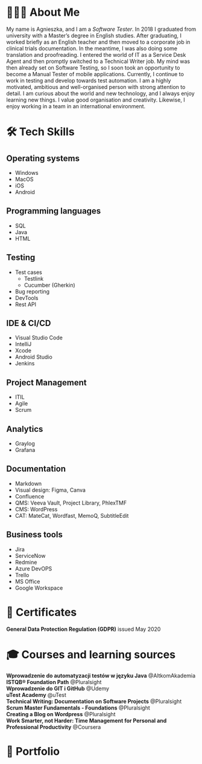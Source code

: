 # 👩🏻‍💻 About Me
My name is Agnieszka, and I am a *Software Tester*. In 2018 I graduated from university with a Master’s degree in English studies. After graduating, I worked briefly as an English teacher and then moved to a corporate job in clinical trials documentation. In the meantime, I was also doing some translation and proofreading. I entered the world of IT as a Service Desk Agent and then promptly switched to a Technical Writer job. My mind was then already set on Software Testing, so I soon took an opportunity to become a Manual Tester of mobile applications. Currently, I continue to work in testing and develop towards test automation. I am a highly motivated, ambitious and well-organised person with strong attention to detail. I am curious about the world and new technology, and I always enjoy learning new things. I value good organisation and creativity. Likewise, I enjoy working in a team in an international environment.

# 🛠️ Tech Skills
## Operating systems
* Windows
* MacOS
* iOS
* Android
## Programming languages
* SQL
* Java
* HTML
## Testing
* Test cases
	* Testlink
	* Cucumber (Gherkin)
* Bug reporting
* DevTools
* Rest API
## IDE & CI/CD 
* Visual Studio Code
* IntelliJ
* Xcode
* Android Studio
* Jenkins
## Project Management
* ITIL
* Agile
* Scrum
## Analytics
* Graylog
* Grafana
## Documentation
* Markdown
* Visual design: Figma, Canva
* Confluence
* QMS: Veeva Vault, Project Library, PhlexTMF
* CMS: WordPress
* CAT: MateCat, Wordfast, MemoQ, SubtitleEdit
## Business tools
* Jira
* ServiceNow
* Redmine
* Azure DevOPS
* Trello
* MS Office
* Google Workspace

# 📜 Certificates
**General Data Protection Regulation (GDPR)** issued May 2020

# 🎓 Courses and learning sources
**Wprowadzenie do automatyzacji testów w języku Java** @AltkomAkademia\
**ISTQB® Foundation Path** @Pluralsight\
**Wprowadzenie do GIT i GitHub** @Udemy\
**uTest Academy** @uTest\
**Technical Writing: Documentation on Software Projects** @Pluralsight\
**Scrum Master Fundamentals - Foundations** @Pluralsight\
**Creating a Blog on Wordpress** @Pluralsight\
**Work Smarter, not Harder: Time Management for Personal and Professional Productivity** @Coursera

# 📂 Portfolio